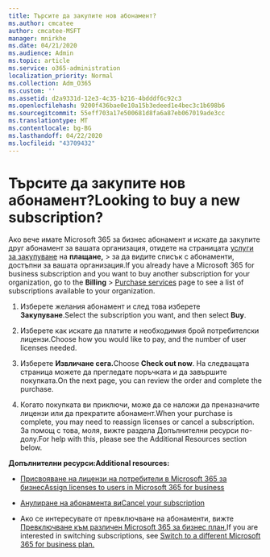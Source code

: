 ```yaml
---
title: Търсите да закупите нов абонамент?
ms.author: cmcatee
author: cmcatee-MSFT
manager: mnirkhe
ms.date: 04/21/2020
ms.audience: Admin
ms.topic: article
ms.service: o365-administration
localization_priority: Normal
ms.collection: Adm_O365
ms.custom: ''
ms.assetid: d2a9331d-12e3-4c35-b216-4bdddf6c92c3
ms.openlocfilehash: 9200f436bae0e10a15b3edeed1e4bec3c1b698b6
ms.sourcegitcommit: 55eff703a17e500681d8fa6a87eb067019ade3cc
ms.translationtype: MT
ms.contentlocale: bg-BG
ms.lasthandoff: 04/22/2020
ms.locfileid: "43709432"
---
```

# <a name="looking-to-buy-a-new-subscription"></a><span data-ttu-id="fee9b-102">Търсите да закупите нов абонамент?</span><span class="sxs-lookup"><span data-stu-id="fee9b-102">Looking to buy a new subscription?</span></span>

<span data-ttu-id="fee9b-103">Ако вече имате Microsoft 365 за бизнес абонамент и искате да закупите друг абонамент за вашата организация, отидете на страницата [услуги за закупуване](https://go.microsoft.com/fwlink/p/?linkid=868433) на **плащане,** \> за да видите списък с абонаменти, достъпни за вашата организация.</span><span class="sxs-lookup"><span data-stu-id="fee9b-103">If you already have a Microsoft 365 for business subscription and you want to buy another subscription for your organization, go to the **Billing** \> [Purchase services](https://go.microsoft.com/fwlink/p/?linkid=868433) page to see a list of subscriptions available to your organization.</span></span>
 
1. <span data-ttu-id="fee9b-104">Изберете желания абонамент и след това изберете **Закупуване**.</span><span class="sxs-lookup"><span data-stu-id="fee9b-104">Select the subscription you want, and then select **Buy**.</span></span>

2. <span data-ttu-id="fee9b-105">Изберете как искате да платите и необходимия брой потребителски лицензи.</span><span class="sxs-lookup"><span data-stu-id="fee9b-105">Choose how you would like to pay, and the number of user licenses needed.</span></span>

3. <span data-ttu-id="fee9b-106">Изберете **Извличане сега.**</span><span class="sxs-lookup"><span data-stu-id="fee9b-106">Choose **Check out now**.</span></span> <span data-ttu-id="fee9b-107">На следващата страница можете да прегледате поръчката и да завършите покупката.</span><span class="sxs-lookup"><span data-stu-id="fee9b-107">On the next page, you can review the order and complete the purchase.</span></span>

4. <span data-ttu-id="fee9b-108">Когато покупката ви приключи, може да се наложи да преназначите лицензи или да прекратите абонамент.</span><span class="sxs-lookup"><span data-stu-id="fee9b-108">When your purchase is complete, you may need to reassign licenses or cancel a subscription.</span></span> <span data-ttu-id="fee9b-109">За помощ с това, моля, вижте раздела Допълнителни ресурси по-долу.</span><span class="sxs-lookup"><span data-stu-id="fee9b-109">For help with this, please see the Additional Resources section below.</span></span>

 <span data-ttu-id="fee9b-110">**Допълнителни ресурси:**</span><span class="sxs-lookup"><span data-stu-id="fee9b-110">**Additional resources:**</span></span>
  
- [<span data-ttu-id="fee9b-111">Присвояване на лицензи на потребители в Microsoft 365 за бизнес</span><span class="sxs-lookup"><span data-stu-id="fee9b-111">Assign licenses to users in Microsoft 365 for business</span></span>](https://docs.microsoft.com/office365/admin/subscriptions-and-billing/assign-licenses-to-users)
    
- [<span data-ttu-id="fee9b-112">Анулиране на абонамента ви</span><span class="sxs-lookup"><span data-stu-id="fee9b-112">Cancel your subscription</span></span>](https://docs.microsoft.com/office365/admin/subscriptions-and-billing/cancel-your-subscription)
    
- <span data-ttu-id="fee9b-113">Ако се интересувате от превключване на абонаменти, вижте [Превключване към различен Microsoft 365 за бизнес план.](https://docs.microsoft.com/office365/admin/subscriptions-and-billing/switch-to-a-different-plan)</span><span class="sxs-lookup"><span data-stu-id="fee9b-113">If you are interested in switching subscriptions, see [Switch to a different Microsoft 365 for business plan.](https://docs.microsoft.com/office365/admin/subscriptions-and-billing/switch-to-a-different-plan)</span></span>